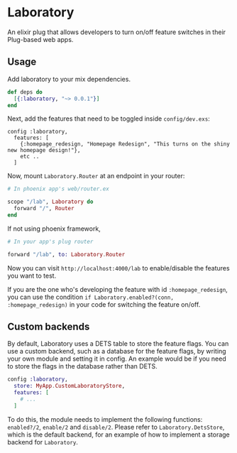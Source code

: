 # Laboratory

An elixir plug that allows developers to turn on/off feature switches in their
Plug-based web apps.

## Usage

Add laboratory to your mix dependencies.

```elixir
def deps do
  [{:laboratory, "~> 0.0.1"}]
end
```

Next, add the features that need to be toggled inside `config/dev.exs`:

```
config :laboratory,
  features: [
    {:homepage_redesign, "Homepage Redesign", "This turns on the shiny new homepage design!"},
    etc ..
  ]
```

Now, mount `Laboratory.Router` at an endpoint in your router:

```elixir
# In phoenix app's web/router.ex

scope "/lab", Laboratory do
  forward "/", Router
end
```

If not using phoenix framework,

```elixir
# In your app's plug router

forward "/lab", to: Laboratory.Router
```

Now you can visit `http://localhost:4000/lab` to enable/disable the features you
want to test.

If you are the one who's developing the feature with id `:homepage_redesign`,
you can use the condition `if Laboratory.enabled?(conn, :homepage_redesign)`
in your code for switching the feature on/off.

## Custom backends

By default, Laboratory uses a DETS table to store the feature flags. You can
use a custom backend, such as a database for the feature flags, by writing your
own module and setting it in config. An example would be if you need to store
the flags in the database rather than DETS.

```elixir
config :laboratory,
  store: MyApp.CustomLaboratoryStore,
  features: [
    # ...
  ]
```

To do this, the module needs to implement the following functions:
`enabled?/2`, `enable/2` and `disable/2`. Please refer to
`Laboratory.DetsStore`, which is the default backend, for an example of how to
implement a storage backend for `Laboratory`.
